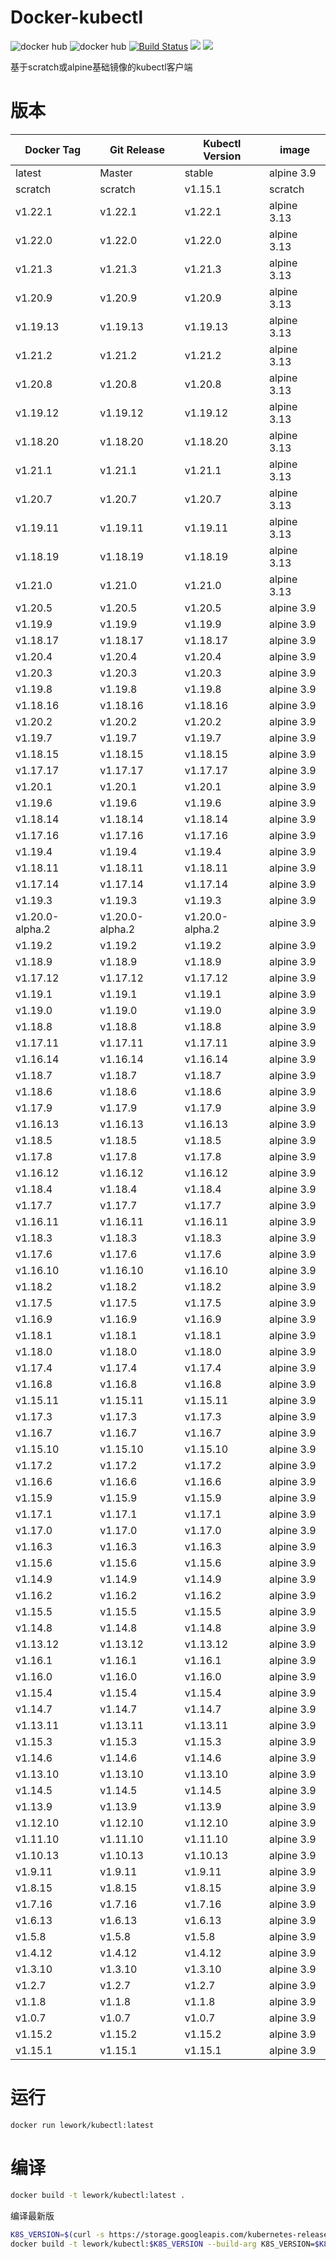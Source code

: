 # Docker-kubectl

![docker hub](https://img.shields.io/docker/pulls/lework/kubectl.svg?style=flat-square)
![docker hub](https://img.shields.io/docker/stars/lework/kubectl.svg?style=flat-square)
[![Build Status](https://travis-ci.com/lework/Docker-kubectl.svg?branch=master)](https://travis-ci.com/lework/Docker-kubectl)
[![](https://images.microbadger.com/badges/image/lework/kubectl.svg)](http://microbadger.com/images/lework/kubectl "Get your own image badge on microbadger.com")
[![](https://images.microbadger.com/badges/version/lework/kubectl.svg)](http://microbadger.com/images/lework/kubectl "Get your own version badge on microbadger.com")

基于scratch或alpine基础镜像的kubectl客户端

# 版本

| Docker Tag | Git Release | Kubectl Version | image |
|-----|-------|-----|-----|
| latest | Master | stable | alpine 3.9|
| scratch | scratch | v1.15.1 | scratch |
| v1.22.1 | v1.22.1 | v1.22.1 | alpine 3.13 |
| v1.22.0 | v1.22.0 | v1.22.0 | alpine 3.13 |
| v1.21.3 | v1.21.3 | v1.21.3 | alpine 3.13 |
| v1.20.9 | v1.20.9 | v1.20.9 | alpine 3.13 |
| v1.19.13 | v1.19.13 | v1.19.13 | alpine 3.13 |
| v1.21.2 | v1.21.2 | v1.21.2 | alpine 3.13 |
| v1.20.8 | v1.20.8 | v1.20.8 | alpine 3.13 |
| v1.19.12 | v1.19.12 | v1.19.12 | alpine 3.13 |
| v1.18.20 | v1.18.20 | v1.18.20 | alpine 3.13 |
| v1.21.1 | v1.21.1 | v1.21.1 | alpine 3.13 |
| v1.20.7 | v1.20.7 | v1.20.7 | alpine 3.13 |
| v1.19.11 | v1.19.11 | v1.19.11 | alpine 3.13 |
| v1.18.19 | v1.18.19 | v1.18.19 | alpine 3.13 |
| v1.21.0 | v1.21.0 | v1.21.0 | alpine 3.13 |
| v1.20.5 | v1.20.5 | v1.20.5 | alpine 3.9 |
| v1.19.9 | v1.19.9 | v1.19.9 | alpine 3.9 |
| v1.18.17 | v1.18.17 | v1.18.17 | alpine 3.9 |
| v1.20.4 | v1.20.4 | v1.20.4 | alpine 3.9 |
| v1.20.3 | v1.20.3 | v1.20.3 | alpine 3.9 |
| v1.19.8 | v1.19.8 | v1.19.8 | alpine 3.9 |
| v1.18.16 | v1.18.16 | v1.18.16 | alpine 3.9 |
| v1.20.2 | v1.20.2 | v1.20.2 | alpine 3.9 |
| v1.19.7 | v1.19.7 | v1.19.7 | alpine 3.9 |
| v1.18.15 | v1.18.15 | v1.18.15 | alpine 3.9 |
| v1.17.17 | v1.17.17 | v1.17.17 | alpine 3.9 |
| v1.20.1 | v1.20.1 | v1.20.1 | alpine 3.9 |
| v1.19.6 | v1.19.6 | v1.19.6 | alpine 3.9 |
| v1.18.14 | v1.18.14 | v1.18.14 | alpine 3.9 |
| v1.17.16 | v1.17.16 | v1.17.16 | alpine 3.9 |
| v1.19.4 | v1.19.4 | v1.19.4 | alpine 3.9 |
| v1.18.11 | v1.18.11 | v1.18.11 | alpine 3.9 |
| v1.17.14 | v1.17.14 | v1.17.14 | alpine 3.9 |
| v1.19.3 | v1.19.3 | v1.19.3 | alpine 3.9 |
| v1.20.0-alpha.2 | v1.20.0-alpha.2 | v1.20.0-alpha.2 | alpine 3.9 |
| v1.19.2 | v1.19.2 | v1.19.2 | alpine 3.9 |
| v1.18.9 | v1.18.9 | v1.18.9 | alpine 3.9 |
| v1.17.12 | v1.17.12 | v1.17.12 | alpine 3.9 |
| v1.19.1 | v1.19.1 | v1.19.1 | alpine 3.9 |
| v1.19.0 | v1.19.0 | v1.19.0 | alpine 3.9 |
| v1.18.8 | v1.18.8 | v1.18.8 | alpine 3.9 |
| v1.17.11 | v1.17.11 | v1.17.11 | alpine 3.9 |
| v1.16.14 | v1.16.14 | v1.16.14 | alpine 3.9 |
| v1.18.7 | v1.18.7 | v1.18.7 | alpine 3.9 |
| v1.18.6 | v1.18.6 | v1.18.6 | alpine 3.9 |
| v1.17.9 | v1.17.9 | v1.17.9 | alpine 3.9 |
| v1.16.13 | v1.16.13 | v1.16.13 | alpine 3.9 |
| v1.18.5 | v1.18.5 | v1.18.5 | alpine 3.9 |
| v1.17.8 | v1.17.8 | v1.17.8 | alpine 3.9 |
| v1.16.12 | v1.16.12 | v1.16.12 | alpine 3.9 |
| v1.18.4 | v1.18.4 | v1.18.4 | alpine 3.9 |
| v1.17.7 | v1.17.7 | v1.17.7 | alpine 3.9 |
| v1.16.11 | v1.16.11 | v1.16.11 | alpine 3.9 |
| v1.18.3 | v1.18.3 | v1.18.3 | alpine 3.9 |
| v1.17.6 | v1.17.6 | v1.17.6 | alpine 3.9 |
| v1.16.10 | v1.16.10 | v1.16.10 | alpine 3.9 |
| v1.18.2 | v1.18.2 | v1.18.2 | alpine 3.9 |
| v1.17.5 | v1.17.5 | v1.17.5 | alpine 3.9 |
| v1.16.9 | v1.16.9 | v1.16.9 | alpine 3.9 |
| v1.18.1 | v1.18.1 | v1.18.1 | alpine 3.9 |
| v1.18.0 | v1.18.0 | v1.18.0 | alpine 3.9 |
| v1.17.4 | v1.17.4 | v1.17.4 | alpine 3.9 |
| v1.16.8 | v1.16.8 | v1.16.8 | alpine 3.9 |
| v1.15.11 | v1.15.11 | v1.15.11 | alpine 3.9 |
| v1.17.3 | v1.17.3 | v1.17.3 | alpine 3.9 |
| v1.16.7 | v1.16.7 | v1.16.7 | alpine 3.9 |
| v1.15.10 | v1.15.10 | v1.15.10 | alpine 3.9 |
| v1.17.2 | v1.17.2 | v1.17.2 | alpine 3.9 |
| v1.16.6 | v1.16.6 | v1.16.6 | alpine 3.9 |
| v1.15.9 | v1.15.9 | v1.15.9 | alpine 3.9 |
| v1.17.1 | v1.17.1 | v1.17.1 | alpine 3.9 |
| v1.17.0 | v1.17.0 | v1.17.0 | alpine 3.9 |
| v1.16.3 | v1.16.3 | v1.16.3 | alpine 3.9 |
| v1.15.6 | v1.15.6 | v1.15.6 | alpine 3.9 |
| v1.14.9 | v1.14.9 | v1.14.9 | alpine 3.9 |
| v1.16.2 | v1.16.2 | v1.16.2 | alpine 3.9 |
| v1.15.5 | v1.15.5 | v1.15.5 | alpine 3.9 |
| v1.14.8 | v1.14.8 | v1.14.8 | alpine 3.9 |
| v1.13.12 | v1.13.12 | v1.13.12 | alpine 3.9 |
| v1.16.1 | v1.16.1 | v1.16.1 | alpine 3.9 |
| v1.16.0 | v1.16.0 | v1.16.0 | alpine 3.9 |
| v1.15.4 | v1.15.4 | v1.15.4 | alpine 3.9 |
| v1.14.7 | v1.14.7 | v1.14.7 | alpine 3.9 |
| v1.13.11 | v1.13.11 | v1.13.11 | alpine 3.9 |
| v1.15.3 | v1.15.3 | v1.15.3 | alpine 3.9 |
| v1.14.6 | v1.14.6 | v1.14.6 | alpine 3.9 |
| v1.13.10 | v1.13.10 | v1.13.10 | alpine 3.9 |
| v1.14.5 | v1.14.5 | v1.14.5 | alpine 3.9 |
| v1.13.9 | v1.13.9 | v1.13.9 | alpine 3.9 |
| v1.12.10 | v1.12.10 | v1.12.10 | alpine 3.9 |
| v1.11.10 | v1.11.10 | v1.11.10 | alpine 3.9 |
| v1.10.13 | v1.10.13 | v1.10.13 | alpine 3.9 |
| v1.9.11 | v1.9.11 | v1.9.11 | alpine 3.9 |
| v1.8.15 | v1.8.15 | v1.8.15 | alpine 3.9 |
| v1.7.16 | v1.7.16 | v1.7.16 | alpine 3.9 |
| v1.6.13 | v1.6.13 | v1.6.13 | alpine 3.9 |
| v1.5.8 | v1.5.8 | v1.5.8 | alpine 3.9 |
| v1.4.12 | v1.4.12 | v1.4.12 | alpine 3.9 |
| v1.3.10 | v1.3.10 | v1.3.10 | alpine 3.9 |
| v1.2.7 | v1.2.7 | v1.2.7 | alpine 3.9 |
| v1.1.8 | v1.1.8 | v1.1.8 | alpine 3.9 |
| v1.0.7 | v1.0.7 | v1.0.7 | alpine 3.9 |
| v1.15.2 | v1.15.2 | v1.15.2 | alpine 3.9|
| v1.15.1 | v1.15.1 | v1.15.1 | alpine 3.9|

# 运行
```
docker run lework/kubectl:latest
```

# 编译

```bash
docker build -t lework/kubectl:latest .
```

编译最新版

```bash
K8S_VERSION=$(curl -s https://storage.googleapis.com/kubernetes-release/release/stable.txt)
docker build -t lework/kubectl:$K8S_VERSION --build-arg K8S_VERSION=$K8S_VERSION .
```
